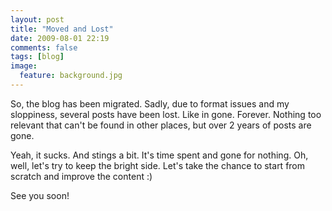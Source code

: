 ```yaml
---
layout: post
title: "Moved and Lost"
date: 2009-08-01 22:19
comments: false
tags: [blog]
image:
  feature: background.jpg
---
```

So, the blog has been migrated. Sadly, due to format issues and my sloppiness, several posts have been lost. Like in gone. Forever. Nothing too relevant that can't be found in other places, but over 2 years of posts are gone. 

Yeah, it sucks. And stings a bit. It's time spent and gone for nothing.  Oh, well, let's try to keep the bright side. Let's take the chance to start from scratch and improve the content :)

See you soon!
